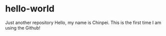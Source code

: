 # hello-world
Just another repository
Hello, my name is Chinpei. This is the first time I am using the Github!
